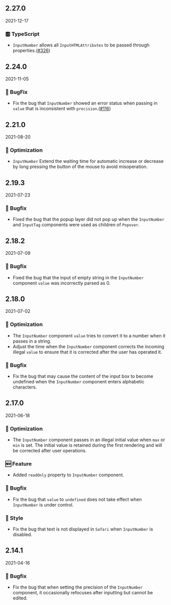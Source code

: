 ## 2.27.0

2021-12-17

### 🆎 TypeScript

- `InputNumber` allows all `InputHTMLAttributes` to be passed through properties.([#326](https://github.com/arco-design/arco-design/pull/326))

## 2.24.0

2021-11-05

### 🐛 BugFix

- Fix the bug that `InputNumber` showed an error status when passing in `value` that is inconsistent with `precision`.([#116](https://github.com/arco-design/arco-design/pull/116))

## 2.21.0

2021-08-20

### 💎 Optimization

- `InputNumber` Extend the waiting time for automatic increase or decrease by long pressing the button of the mouse to avoid misoperation.

## 2.19.3

2021-07-23

### 🐛 Bugfix

- Fixed the bug that the popup layer did not pop up when the `InputNumber` and `InputTag` components were used as children of `Popover`.

## 2.18.2

2021-07-09

### 🐛 Bugfix

- Fixed the bug that the input of empty string in the `InputNumber` component `value` was incorrectly parsed as 0.

## 2.18.0

2021-07-02

### 💎 Optimization

- The `InputNumber` component `value` tries to convert it to a number when it passes in a string.
- Adjust the time when the `InputNumber` component corrects the incoming illegal `value` to ensure that it is corrected after the user has operated it.



### 🐛 Bugfix

- Fix the bug that may cause the content of the input box to become undefined when the `InputNumber` component enters alphabetic characters.

## 2.17.0

2021-06-18

### 💎 Optimization

- The `InputNumber` component passes in an illegal initial value when `max` or `min` is set. The initial value is retained during the first rendering and will be corrected after user operations.

### 🆕 Feature

- Added `readOnly` property to `InputNumber` component.

### 🐛 Bugfix

- Fix the bug that `value` to `undefined` does not take effect when `InputNumber` is under control.

### 💅 Style

- Fix the bug that text is not displayed in `Safari` when `InputNumber` is disabled.

## 2.14.1

2021-04-16

### 🐛 Bugfix

- Fix the bug that when setting the precision of the `InputNumber` component, it occasionally refocuses after inputting but cannot be edited.
